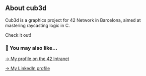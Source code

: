 ## About cub3d


Cub3d is a graphics project for 42 Network in Barcelona, aimed at mastering raycasting logic in C.

Check it out!

### 🔄 You may also like...
[-> My profile on the 42 Intranet](https://profile.intra.42.fr/users/mgimon-c)

[-> My LinkedIn profile](https://www.linkedin.com/in/mgimon-c/)
